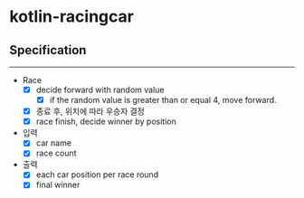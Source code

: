 # kotlin-racingcar

## Specification

---

- Race
    - [x] decide forward with random value
        - [x] if the random value is greater than or equal 4, move forward.
    - [x] 종료 후, 위치에 따라 우승자 결정
    - [x] race finish, decide winner by position
- 입력
    - [x] car name
    - [x] race count
- 출력
    - [x] each car position per race round
    - [x] final winner